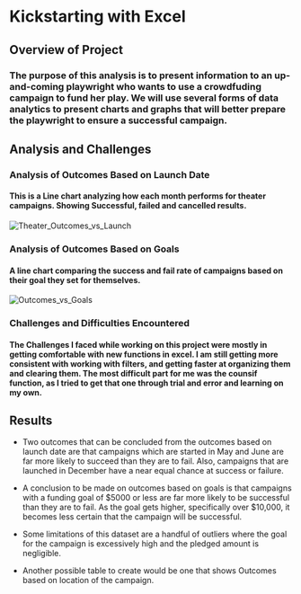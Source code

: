 # Kickstarting with Excel

## Overview of Project

### The purpose of this analysis is to present information to an up-and-coming playwright who wants to use a crowdfuding campaign to fund her play. We will use several forms of data analytics to present charts and graphs that will better prepare the playwright to ensure a successful campaign.

## Analysis and Challenges

### Analysis of Outcomes Based on Launch Date

#### This is a Line chart analyzing how each month performs for theater campaigns. Showing Successful, failed and cancelled results.
![Theater_Outcomes_vs_Launch](https://user-images.githubusercontent.com/118485409/206084421-d2a89f9e-0ead-46db-b19b-a34231e8500b.png)


### Analysis of Outcomes Based on Goals

#### A line chart comparing the success and fail rate of campaigns based on their goal they set for themselves.
![Outcomes_vs_Goals](https://user-images.githubusercontent.com/118485409/206084489-60d0620d-7829-4826-8401-37e3bbd6e780.png)


### Challenges and Difficulties Encountered

#### The Challenges I faced while working on this project were mostly in getting comfortable with new functions in excel. I am still getting more consistent with working with filters, and getting faster at organizing them and clearing them. The most difficult part for me was the counsif function, as I tried to get that one through trial and error and learning on my own. 

## Results

- Two outcomes that can be concluded from the outcomes based on launch date are that campaigns which are started in May and June are far more likely to succeed than they are to fail. Also, campaigns that are launched in December have a near equal chance at success or failure. 

- A conclusion to be made on outcomes based on goals is that campaigns with a funding goal of $5000 or less are far more likely to be successful than they are to fail. As the goal gets higher, specifically over $10,000, it becomes less certain that the campaign will be successful. 

- Some limitations of this dataset are a handful of outliers where the goal for the campaign is excessively high and the pledged amount is negligible.

- Another possible table to create would be one that shows Outcomes based on location of the campaign. 

